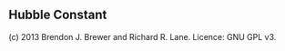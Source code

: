 Hubble Constant
---------------

(c) 2013 Brendon J. Brewer and Richard R. Lane.
Licence: GNU GPL v3.
